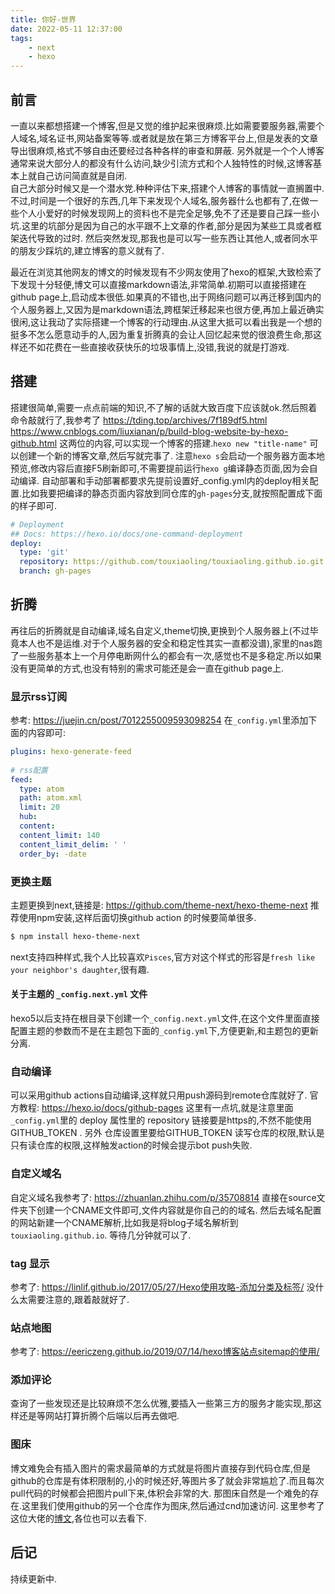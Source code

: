 ```yaml
---
title: 你好-世界
date: 2022-05-11 12:37:00
tags:
    - next
    - hexo
---
```


## 前言
一直以来都想搭建一个博客,但是又觉的维护起来很麻烦.比如需要要服务器,需要个人域名,域名证书,网站备案等等.或者就是放在第三方博客平台上,但是发表的文章导出很麻烦,格式不够自由还要经过各种各样的审查和屏蔽.
另外就是一个个人博客通常来说大部分人的都没有什么访问,缺少引流方式和个人独特性的时候,这博客基本上就自己访问简直就是自闭.  
自己大部分时候又是一个潜水党.种种评估下来,搭建个人博客的事情就一直搁置中.
不过,时间是一个很好的东西,几年下来发现个人域名,服务器什么也都有了,在做一些个人小爱好的时候发现网上的资料也不是完全足够,免不了还是要自己踩一些小坑.这里的坑部分是因为自己的水平跟不上文章的作者,部分是因为某些工具或者框架迭代导致的过时.
然后突然发现,那我也是可以写一些东西让其他人,或者同水平的朋友少踩坑的,建立博客的意义就有了.

最近在浏览其他网友的博文的时候发现有不少网友使用了hexo的框架,大致检索了下发现十分轻便,博文可以直接markdown语法,非常简单.初期可以直接搭建在github page上,启动成本很低.如果真的不错也,出于网络问题可以再迁移到国内的个人服务器上,又因为是markdown语法,跨框架迁移起来也很方便,再加上最近确实很闲,这让我动了实际搭建一个博客的行动理由.从这里大抵可以看出我是一个想的挺多不怎么愿意动手的人,因为重复折腾真的会让人回忆起来觉的很浪费生命,那这样还不如花费在一些直接收获快乐的垃圾事情上,没错,我说的就是打游戏.
<!--more-->
## 搭建 

搭建很简单,需要一点点前端的知识,不了解的话就大致百度下应该就ok.然后照着命令敲就行了,我参考了
https://tding.top/archives/7f189df5.html  
https://www.cnblogs.com/liuxianan/p/build-blog-website-by-hexo-github.html
这两位的内容,可以实现一个博客的搭建.`hexo new "title-name"` 可以创建一个新的博客文章,然后写就完事了.
注意`hexo s`会启动一个服务器方面本地预览,修改内容后直接F5刷新即可,不需要提前运行`hexo g`编译静态页面,因为会自动编译.
自动部署和手动部署都要求先提前设置好_config.yml内的deploy相关配置.比如我要把编译的静态页面内容放到同仓库的`gh-pages`分支,就按照配置成下面的样子即可.
```yaml
# Deployment
## Docs: https://hexo.io/docs/one-command-deployment
deploy:
  type: 'git'
  repository: https://github.com/touxiaoling/touxiaoling.github.io.git # 用https或者ssh均可
  branch: gh-pages
```

## 折腾

再往后的折腾就是自动编译,域名自定义,theme切换,更换到个人服务器上(不过毕竟本人也不是运维.对于个人服务器的安全和稳定性其实一直都没谱),家里的nas跑了一些服务基本上一个月停电断网什么的都会有一次,感觉也不是多稳定.所以如果没有更简单的方式,也没有特别的需求可能还是会一直在github page上.
### 显示rss订阅
参考: https://juejin.cn/post/7012255009593098254
在`_config.yml`里添加下面的内容即可: 
```yaml
plugins: hexo-generate-feed
​
# rss配置
feed:
  type: atom
  path: atom.xml
  limit: 20
  hub:
  content:
  content_limit: 140
  content_limit_delim: ' '
  order_by: -date
```

### 更换主题

主题更换到next,链接是: https://github.com/theme-next/hexo-theme-next
推荐使用npm安装,这样后面切换github action 的时候要简单很多.
```bash
$ npm install hexo-theme-next
```
next支持四种样式,我个人比较喜欢`Pisces`,官方对这个样式的形容是`fresh like your neighbor's daughter`,很有趣.
#### 关于主题的 `_config.next.yml` 文件
hexo5以后支持在根目录下创建一个`_config.next.yml`文件,在这个文件里面直接配置主题的参数而不是在主题包下面的`_config.yml`下,方便更新,和主题包的更新分离.

### 自动编译
可以采用github actions自动编译,这样就只用push源码到remote仓库就好了.
官方教程: https://hexo.io/docs/github-pages
这里有一点坑,就是注意里面`_config.yml`里的 deploy 属性里的 repository 链接要是https的,不然不能使用GITHUB_TOKEN .
另外 仓库设置里要给GITHUB_TOKEN 读写仓库的权限,默认是只有读仓库的权限,这样触发action的时候会提示bot push失败.

### 自定义域名
自定义域名我参考了: https://zhuanlan.zhihu.com/p/35708814
直接在source文件夹下创建一个CNAME文件即可,文件内容就是你自己的的域名.
然后去域名配置的网站新建一个CNAME解析,比如我是将blog子域名解析到`touxiaoling.github.io`.
等待几分钟就可以了.

### tag 显示
参考了: https://linlif.github.io/2017/05/27/Hexo使用攻略-添加分类及标签/
没什么太需要注意的,跟着敲就好了.

### 站点地图
参考了: https://eericzeng.github.io/2019/07/14/hexo博客站点sitemap的使用/

### 添加评论
查询了一些发现还是比较麻烦不怎么优雅,要插入一些第三方的服务才能实现,那这样还是等网站打算折腾个后端以后再去做吧.

### 图床
博文难免会有插入图片的需求最简单的方式就是将图片直接存到代码仓库,但是github的仓库是有体积限制的,小的时候还好,等图片多了就会非常尴尬了.而且每次pull代码的时候都会把图片pull下来,体积会非常的大.
那图床自然是一个难免的存在.这里我们使用github的另一个仓库作为图床,然后通过cnd加速访问.
这里参考了这位大佬的[博文](https://ji2xpro.github.io/73d224e9/),各位也可以去看下.

## 后记
持续更新中.